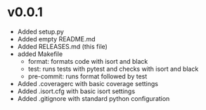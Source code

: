 

v0.0.1
===

- Added setup.py
- Added empty README.md
- Added RELEASES.md (this file)
- added Makefile
    - format: formats code with isort and black
    - test:  runs tests with pytest and checks with isort and black
    - pre-commit: runs format followed by test
- Added .coveragerc with basic coverage settings
- Added .isort.cfg with basic isort settings
- Added .gitignore with standard python configuration
